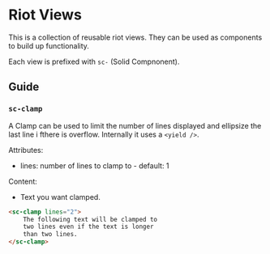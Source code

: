 # Riot Views

This is a collection of reusable riot views. They can be used as components to build up functionality.

Each view is prefixed with `sc-` (Solid Compnonent).

## Guide

### `sc-clamp`

A Clamp can be used to limit the number of lines displayed and ellipsize the last line i fthere is overflow. Internally
it uses a `<yield />`.

Attributes:
* lines: number of lines to clamp to - default: 1

Content:
* Text you want clamped.

```html
<sc-clamp lines="2">
    The following text will be clamped to
    two lines even if the text is longer
    than two lines.
</sc-clamp>
```